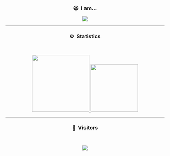 
### <p align="center">😃 &nbsp;I am...</p>
<p align="center">
  <img src="https://user-images.githubusercontent.com/81034458/177738333-0c3cb9d9-4835-4a8e-996c-1bda4866b23e.png" />
</p>

---

### <p align="center">⚙️ &nbsp;Statistics</p>
<br>
<p align="center">
<a href="https://github.com/ArticOff">
  <img height="180em" src="https://github-readme-stats-eight-theta.vercel.app/api?username=ArticOff&show_icons=true&theme=react&include_all_commits=true&locale=fr"/>
  <img height="150em" src="https://github-readme-stats-eight-theta.vercel.app/api/top-langs/?username=ArticOff&layout=compact&langs_count=8&theme=react&locale=fr"/>
</a>
  
</p>

-----

### <p align="center">👀 &nbsp;Visitors</p>
<br>
<p align="center">
  <img src="https://profile-counter.glitch.me/ArticOff/count.svg" />
</p>
